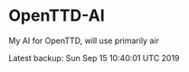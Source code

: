 # OpenTTD-AI
My AI for OpenTTD, will use primarily air

Latest backup: Sun Sep 15 10:40:01 UTC 2019
